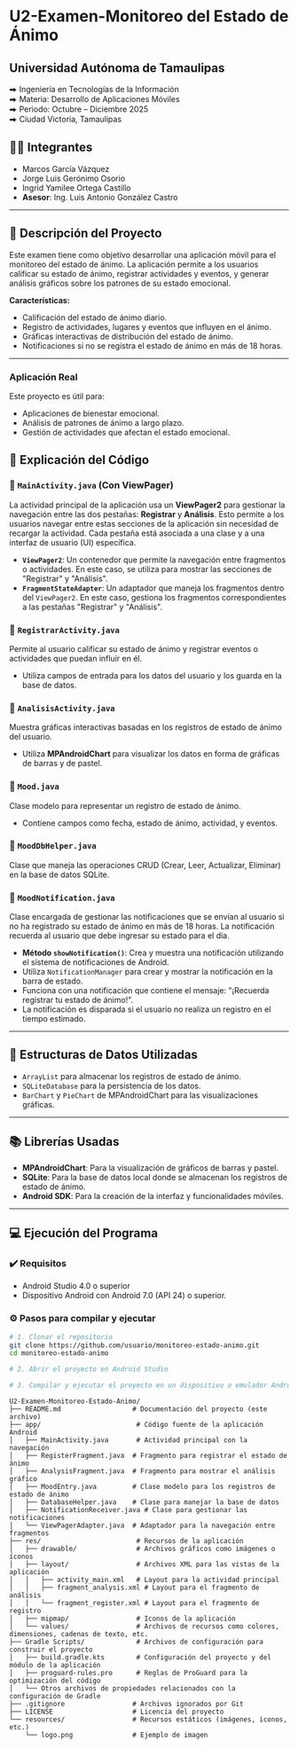# U2-Examen-Monitoreo del Estado de Ánimo

## Universidad Autónoma de Tamaulipas
⮕ Ingeniería en Tecnologías de la Información  
⮕ Materia: Desarrollo de Aplicaciones Móviles  
⮕ Periodo: Octubre – Diciembre 2025  
⮕ Ciudad Victoria, Tamaulipas

## 🧑‍💻 Integrantes

- Marcos García Vázquez  
- Jorge Luis Gerónimo Osorio  
- Ingrid Yamilee Ortega Castillo  
- **Asesor**: Ing. Luis Antonio González Castro

---

## 📌 Descripción del Proyecto

Este examen tiene como objetivo desarrollar una aplicación móvil para el monitoreo del estado de ánimo. La aplicación permite a los usuarios calificar su estado de ánimo, registrar actividades y eventos, y generar análisis gráficos sobre los patrones de su estado emocional.

**Características:**
- Calificación del estado de ánimo diario.
- Registro de actividades, lugares y eventos que influyen en el ánimo.
- Gráficas interactivas de distribución del estado de ánimo.
- Notificaciones si no se registra el estado de ánimo en más de 18 horas.

---

### Aplicación Real

Este proyecto es útil para:
- Aplicaciones de bienestar emocional.
- Análisis de patrones de ánimo a largo plazo.
- Gestión de actividades que afectan el estado emocional.

## 📂 Explicación del Código

### 🔸 `MainActivity.java` (Con ViewPager)

La actividad principal de la aplicación usa un **ViewPager2** para gestionar la navegación entre las dos pestañas: **Registrar** y **Análisis**. Esto permite a los usuarios navegar entre estas secciones de la aplicación sin necesidad de recargar la actividad. Cada pestaña está asociada a una clase y a una interfaz de usuario (UI) específica.

- **`ViewPager2`**: Un contenedor que permite la navegación entre fragmentos o actividades. En este caso, se utiliza para mostrar las secciones de "Registrar" y "Análisis".
- **`FragmentStateAdapter`**: Un adaptador que maneja los fragmentos dentro del `ViewPager2`. En este caso, gestiona los fragmentos correspondientes a las pestañas "Registrar" y "Análisis".

### 🔸 `RegistrarActivity.java`
Permite al usuario calificar su estado de ánimo y registrar eventos o actividades que puedan influir en él.  
- Utiliza campos de entrada para los datos del usuario y los guarda en la base de datos.

### 🔸 `AnalisisActivity.java`
Muestra gráficas interactivas basadas en los registros de estado de ánimo del usuario.  
- Utiliza **MPAndroidChart** para visualizar los datos en forma de gráficas de barras y de pastel.

### 🔸 `Mood.java`
Clase modelo para representar un registro de estado de ánimo.  
- Contiene campos como fecha, estado de ánimo, actividad, y eventos.

### 🔸 `MoodDbHelper.java`
Clase que maneja las operaciones CRUD (Crear, Leer, Actualizar, Eliminar) en la base de datos SQLite.

### 🔸 `MoodNotification.java`
Clase encargada de gestionar las notificaciones que se envían al usuario si no ha registrado su estado de ánimo en más de 18 horas. La notificación recuerda al usuario que debe ingresar su estado para el día.

- **Método `showNotification()`**: Crea y muestra una notificación utilizando el sistema de notificaciones de Android.
- Utiliza `NotificationManager` para crear y mostrar la notificación en la barra de estado.
- Funciona con una notificación que contiene el mensaje: "¡Recuerda registrar tu estado de ánimo!".
- La notificación es disparada si el usuario no realiza un registro en el tiempo estimado.

---

## 🧰 Estructuras de Datos Utilizadas

- `ArrayList` para almacenar los registros de estado de ánimo.
- `SQLiteDatabase` para la persistencia de los datos.
- `BarChart` y `PieChart` de MPAndroidChart para las visualizaciones gráficas.

---

## 📚 Librerías Usadas

- **MPAndroidChart**: Para la visualización de gráficos de barras y pastel.
- **SQLite**: Para la base de datos local donde se almacenan los registros de estado de ánimo.
- **Android SDK**: Para la creación de la interfaz y funcionalidades móviles.

---

## 💻 Ejecución del Programa

### ✔️ Requisitos

- Android Studio 4.0 o superior
- Dispositivo Android con Android 7.0 (API 24) o superior.

### ⚙️ Pasos para compilar y ejecutar

```bash
# 1. Clonar el repositorio
git clone https://github.com/usuario/monitoreo-estado-animo.git
cd monitoreo-estado-animo

# 2. Abrir el proyecto en Android Studio

# 3. Compilar y ejecutar el proyecto en un dispositivo o emulador Android

```
```plaintext
U2-Examen-Monitoreo-Estado-Animo/
├── README.md                  # Documentación del proyecto (este archivo)
├── app/                        # Código fuente de la aplicación Android
│   ├── MainActivity.java       # Actividad principal con la navegación
│   ├── RegisterFragment.java  # Fragmento para registrar el estado de ánimo
│   ├── AnalysisFragment.java  # Fragmento para mostrar el análisis gráfico
│   ├── MoodEntry.java         # Clase modelo para los registros de estado de ánimo
│   ├── DatabaseHelper.java    # Clase para manejar la base de datos
│   ├── NotificationReceiver.java # Clase para gestionar las notificaciones
│   └── ViewPagerAdapter.java  # Adaptador para la navegación entre fragmentos
├── res/                        # Recursos de la aplicación
│   ├── drawable/               # Archivos gráficos como imágenes o íconos
│   ├── layout/                 # Archivos XML para las vistas de la aplicación
│   │   ├── activity_main.xml   # Layout para la actividad principal
│   │   ├── fragment_analysis.xml # Layout para el fragmento de análisis
│   │   └── fragment_register.xml # Layout para el fragmento de registro
│   ├── mipmap/                 # Iconos de la aplicación
│   └── values/                 # Archivos de recursos como colores, dimensiones, cadenas de texto, etc.
├── Gradle Scripts/             # Archivos de configuración para construir el proyecto
│   ├── build.gradle.kts        # Configuración del proyecto y del módulo de la aplicación
│   ├── proguard-rules.pro      # Reglas de ProGuard para la optimización del código
│   └── Otros archivos de propiedades relacionados con la configuración de Gradle
├── .gitignore                 # Archivos ignorados por Git
├── LICENSE                    # Licencia del proyecto
└── resources/                 # Recursos estáticos (imágenes, íconos, etc.)
    └── logo.png               # Ejemplo de imagen
```
